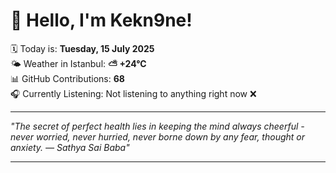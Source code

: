 # 👋 Hello, I'm Kekn9ne!

🗓️ Today is: **Tuesday, 15 July 2025**  
🌤️ Weather in Istanbul: **⛅️  +24°C**  
📊 GitHub Contributions: **68**  
🎧 Currently Listening: Not listening to anything right now ❌

---

_"The secret of perfect health lies in keeping the mind always cheerful - never worried, never hurried, never borne down by any fear, thought or anxiety. — *Sathya Sai Baba*"_

---
